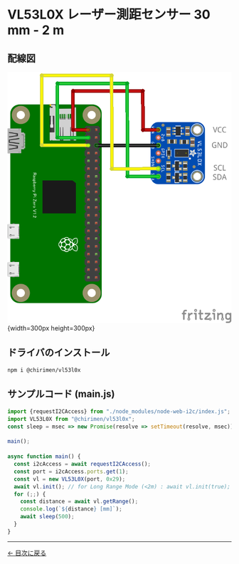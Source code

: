 # VL53L0X レーザー測距センサー 30 mm - 2 m

## 配線図

![配線図](./schematic.png "schematic"){width=300px height=300px}

## ドライバのインストール

```
npm i @chirimen/vl53l0x
```

## サンプルコード (main.js)

```javascript
import {requestI2CAccess} from "./node_modules/node-web-i2c/index.js";
import VL53L0X from "@chirimen/vl53l0x";
const sleep = msec => new Promise(resolve => setTimeout(resolve, msec));

main();

async function main() {
  const i2cAccess = await requestI2CAccess();
  const port = i2cAccess.ports.get(1);
  const vl = new VL53L0X(port, 0x29);
  await vl.init(); // for Long Range Mode (<2m) : await vl.init(true);
  for (;;) {
    const distance = await vl.getRange();
    console.log(`${distance} [mm]`);
    await sleep(500);
  }
}


```


---
[← 目次に戻る](../index.md)
